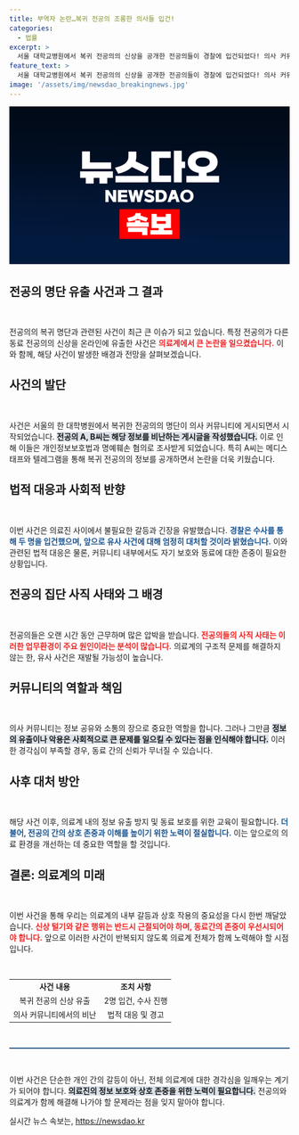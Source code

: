 ```yaml
---
title: 부역자 논란…복귀 전공의 조롱한 의사들 입건!
categories:
  - 법률
excerpt: >
  서울 대학교병원에서 복귀 전공의의 신상을 공개한 전공의들이 경찰에 입건되었다! 의사 커뮤니티 ‘메디스태프’의 논란 속 강력한 경고가 이어진다. 과연 의료계의 소란은 어디까지 확산될까? 클릭해 자세한 내용을 알아보세요!
feature_text: >
  서울 대학교병원에서 복귀 전공의의 신상을 공개한 전공의들이 경찰에 입건되었다! 의사 커뮤니티 ‘메디스태프’의 논란 속 강력한 경고가 이어진다. 과연 의료계의 소란은 어디까지 확산될까? 클릭해 자세한 내용을 알아보세요!
image: '/assets/img/newsdao_breakingnews.jpg'
---
```


<p><img src="/assets/img/newsdao_breakingnews.jpg" alt="pcversion 속보" /></p>

<h2 data-ke-size="size26">전공의 명단 유출 사건과 그 결과</h2>

<p data-ke-size="size16">&nbsp;</p>

<p>전공의의 복귀 명단과 관련된 사건이 최근 큰 이슈가 되고 있습니다. 특정 전공의가 다른 동료 전공의의 신상을 온라인에 유출한 사건은 <b><span style="color: #ee2323;">의료계에서 큰 논란을 일으켰습니다.</span></b> 이와 함께, 해당 사건이 발생한 배경과 전망을 살펴보겠습니다. </p>

<h2 data-ke-size="size26">사건의 발단</h2>

<p data-ke-size="size16">&nbsp;</p>

<p>사건은 서울의 한 대학병원에서 복귀한 전공의의 명단이 의사 커뮤니티에 게시되면서 시작되었습니다. <b><span style="background-color: #21538527;">전공의 A, B씨는 해당 정보를 비난하는 게시글을 작성했습니다.</span></b> 이로 인해 이들은 개인정보보호법과 명예훼손 혐의로 조사받게 되었습니다. 특히 A씨는 메디스태프와 텔레그램을 통해 복귀 전공의의 정보를 공개하면서 논란을 더욱 키웠습니다.</p>

<h2 data-ke-size="size26">법적 대응과 사회적 반향</h2>

<p data-ke-size="size16">&nbsp;</p>

<p>이번 사건은 의료진 사이에서 불필요한 갈등과 긴장을 유발했습니다. <b><span style="color: #1a5490;">경찰은 수사를 통해 두 명을 입건했으며, 앞으로 유사 사건에 대해 엄정히 대처할 것이라 밝혔습니다.</span></b> 이와 관련된 법적 대응은 물론, 커뮤니티 내부에서도 자기 보호와 동료에 대한 존중이 필요한 상황입니다.</p>

<h2 data-ke-size="size26">전공의 집단 사직 사태와 그 배경</h2>

<p data-ke-size="size16">&nbsp;</p>

<p>전공의들은 오랜 시간 동안 근무하며 많은 압박을 받습니다. <b><span style="color: #ee2323;">전공의들의 사직 사태는 이러한 업무환경이 주요 원인이라는 분석이 많습니다.</span></b> 의료계의 구조적 문제를 해결하지 않는 한, 유사 사건은 재발될 가능성이 높습니다. </p>

<h2 data-ke-size="size26">커뮤니티의 역할과 책임</h2>

<p data-ke-size="size16">&nbsp;</p>

<p>의사 커뮤니티는 정보 공유와 소통의 장으로 중요한 역할을 합니다. 그러나 그만큼 <b><span style="background-color: #21538527;">정보의 유출이나 악용은 사회적으로 큰 문제를 일으킬 수 있다는 점을 인식해야 합니다.</span></b> 이러한 경각심이 부족할 경우, 동료 간의 신뢰가 무너질 수 있습니다. </p>

<h2 data-ke-size="size26">사후 대처 방안</h2>

<p data-ke-size="size16">&nbsp;</p>

<p>해당 사건 이후, 의료계 내의 정보 유출 방지 및 동료 보호를 위한 교육이 필요합니다. <b><span style="color: #1a5490;">더불어, 전공의 간의 상호 존중과 이해를 높이기 위한 노력이 절실합니다.</span></b> 이는 앞으로의 의료 환경을 개선하는 데 중요한 역할을 할 것입니다.</p>

<h2 data-ke-size="size26">결론: 의료계의 미래</h2>

<p data-ke-size="size16">&nbsp;</p>

<p>이번 사건을 통해 우리는 의료계의 내부 갈등과 상호 작용의 중요성을 다시 한번 깨달았습니다. <b><span style="color: #ee2323;">신상 털기와 같은 행위는 반드시 근절되어야 하며, 동료간의 존중이 우선시되어야 합니다.</span></b> 앞으로 이러한 사건이 반복되지 않도록 의료계 전체가 함께 노력해야 할 시점입니다. </p>

<p data-ke-size="size16">&nbsp;</p>

<table style="width: 100%; border-collapse: collapse;">
<tr>
<td style="text-align: center; height: 17px;"><b>사건 내용</b></td>
<td style="text-align: center; height: 17px;"><b>조치 사항</b></td>
</tr>
<tr>
<td style="text-align: center; height: 17px;">복귀 전공의 신상 유출</td>
<td style="text-align: center; height: 17px;">2명 입건, 수사 진행</td>
</tr>
<tr>
<td style="text-align: center; height: 17px;">의사 커뮤니티에서의 비난</td>
<td style="text-align: center; height: 17px;">법적 대응 및 경고</td>
</tr>
</table>

<p data-ke-size="size16">&nbsp;</p>

<hr style="background-color: #215385; height: 2px; border: none;">

<p data-ke-size="size16">&nbsp;</p> 

<p>이번 사건은 단순한 개인 간의 갈등이 아닌, 전체 의료계에 대한 경각심을 일깨우는 계기가 되어야 합니다. <b><span style="background-color: #21538527;">의료진의 정보 보호와 상호 존중을 위한 노력이 필요합니다.</span></b> 전공의와 의료계가 함께 해결해 나가야 할 문제라는 점을 잊지 말아야 합니다.</p>
실시간 뉴스 속보는, <a href="https://newsdao.kr" rel="dofollow">https://newsdao.kr</a>


